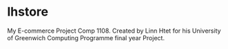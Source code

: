 lhstore
=======

My E-commerce Project Comp 1108.
Created by Linn Htet for his University of Greenwich Computing Programme final year Project.
